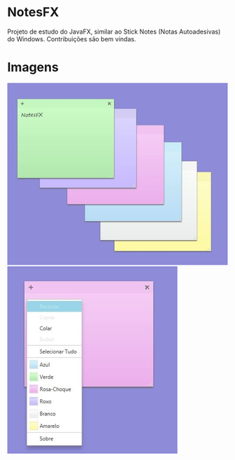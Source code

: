 # NotesFX
Projeto de estudo do JavaFX, similar ao Stick Notes (Notas Autoadesivas) do Windows. Contribuições são bem vindas.
# Imagens
![alt text](art/fx_notes_2.jpg "Imagem do Projeto")
![alt text](art/fx_notes_3.jpg "Imagem do Projeto")
